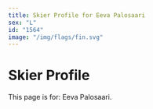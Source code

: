 ```yaml
---
title: Skier Profile for Eeva Palosaari
sex: "L"
id: "1564"
image: "/img/flags/fin.svg" 
---
```


# Skier Profile

This page is for: Eeva Palosaari.
    
